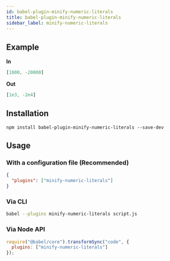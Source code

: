 ```yaml
---
id: babel-plugin-minify-numeric-literals
title: babel-plugin-minify-numeric-literals
sidebar_label: minify-numeric-literals
---
```


## Example

**In**

```js title="JavaScript"
[1000, -20000]
```

**Out**

```js title="JavaScript"
[1e3, -2e4]
```

## Installation

```shell npm2yarn
npm install babel-plugin-minify-numeric-literals --save-dev
```

## Usage

### With a configuration file (Recommended)

```json title="babel.config.json"
{
  "plugins": ["minify-numeric-literals"]
}
```

### Via CLI

```sh title="Shell"
babel --plugins minify-numeric-literals script.js
```

### Via Node API

```js title="JavaScript"
require("@babel/core").transformSync("code", {
  plugins: ["minify-numeric-literals"]
});
```

